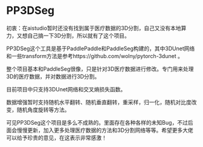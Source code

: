 # PP3DSeg
初衷：在aistudio暂时还没有找到属于医疗数据的3D分割，自己又没有本地算力，又想自己搞一下3D分割，所以就有了这个项目。

PP3DSeg这个工具是基于PaddlePaddle和PaddleSeg构建的，其中3DUnet网络和一些transform方法是参考https://github.com/wolny/pytorch-3dunet 。

整个项目基本和PaddleSeg很像，只是针对3D医疗数据进行修改。专门用来处理3D的医疗数据，并对数据进行3D分割。

目前项目中只支持3DUnet网络和交叉熵损失函数。

数据增强暂时支持随机水平翻转、随机垂直翻转，重采样，归一化，随机对比度改变，随机角度旋转等方法。

可见PP3DSeg这个项目是多么不成熟的。里面存在各种各样的未知Bug，不过后面会慢慢更新，加入更多处理医疗数据的方法和3D分割网络等等。希望更多大佬可以给予珍贵的意见，在这表示非常感激！